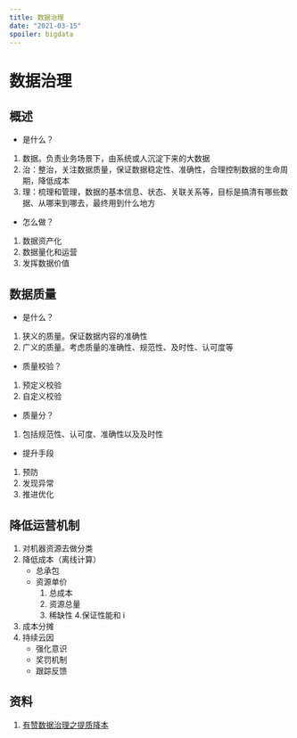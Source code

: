 ```yaml
---
title: 数据治理
date: "2021-03-15"
spoiler: bigdata
---
```


# 数据治理

## 概述

- 是什么？

1. 数据。负责业务场景下，由系统或人沉淀下来的大数据
2. 治：整治，关注数据质量，保证数据稳定性、准确性，合理控制数据的生命周期，降低成本
3. 理：梳理和管理，数据的基本信息、状态、关联关系等，目标是搞清有哪些数据、从哪来到哪去，最终用到什么地方

- 怎么做？

1. 数据资产化
2. 数据量化和运营
3. 发挥数据价值

## 数据质量

- 是什么？

1. 狭义的质量。保证数据内容的准确性
2. 广义的质量。考虑质量的准确性、规范性、及时性、认可度等

- 质量校验？

1. 预定义校验
2. 自定义校验

- 质量分？

1. 包括规范性、认可度、准确性以及及时性

- 提升手段

1. 预防
2. 发现异常
3. 推进优化

## 降低运营机制

1. 对机器资源去做分类
2. 降低成本（离线计算）
   - 总承包
   - 资源单价
     1. 总成本
     2. 资源总量
     3. 稀缺性 4.保证性能和 i
3. 成本分摊
4. 持续云因
    - 强化意识
    - 奖罚机制
    - 跟踪反馈

    

## 资料

1. [有赞数据治理之提质降本](https://www.infoq.cn/article/kDf1gGSHvW6pODq37hNW)
